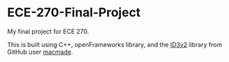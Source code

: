 # ECE-270-Final-Project
My final project for ECE 270.

This is built using C++, openFrameworks library, and the [ID3v2](https://github.com/macmade/ID3v2) library from GitHub user [macmade](https://github.com/macmade).
